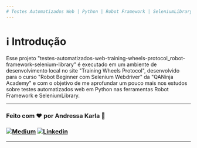```yaml
---
# Testes Automatizados Web | Python | Robot Framework | SeleniumLibrary :test_tube:
---
```

# :information_source: Introdução
Esse projeto "testes-automatizados-web-training-wheels-protocol_robot-framework-selenium-library" é executado em um ambiente de desenvolvimento local no site "Training Wheels Protocol", desenvolvido para o curso "Robot Beginner com Selenium Webdriver" da "QANinja Academy" e com o objetivo de me aprofundar um pouco mais nos estudos sobre testes automatizados web em Python nas ferramentas Robot Framework e SeleniumLibrary.


---
### Feito com ❤️ por Andressa Karla :wave: 

### [![Medium](https://img.shields.io/badge/-Medium-595D60?style=plastic&logo=Medium&logoColor=white&link=https://medium.com/@andressakarla)](https://medium.com/@andressakarla) [![Linkedin](https://img.shields.io/badge/-LinkedIn-595D60?style=plastic&logo=Linkedin&logoColor=white&link=https://www.linkedin.com/in/andressakarla//)](https://www.linkedin.com/in/andressakarla/)

---
